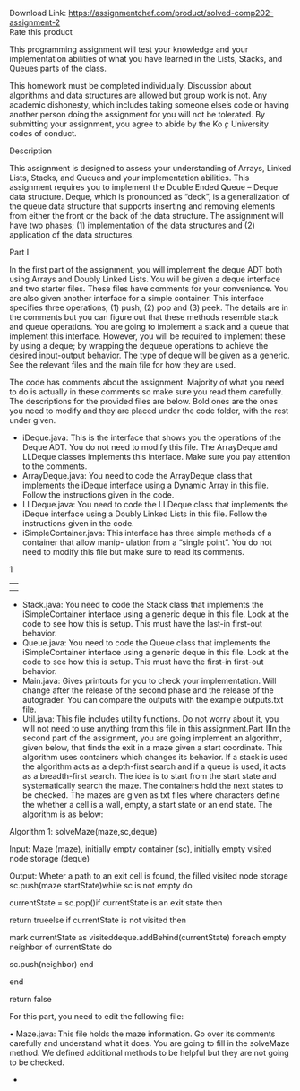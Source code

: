 Download Link: https://assignmentchef.com/product/solved-comp202-assignment-2
<br>
<span class="kksr-muted">Rate this product</span>




This programming assignment will test your knowledge and your implementation abilities of what you have learned in the Lists, Stacks, and Queues parts of the class.

This homework must be completed individually. Discussion about algorithms and data structures are allowed but group work is not. Any academic dishonesty, which includes taking someone else’s code or having another person doing the assignment for you will not be tolerated. By submitting your assignment, you agree to abide by the Ko ̧c University codes of conduct.

Description

This assignment is designed to assess your understanding of Arrays, Linked Lists, Stacks, and Queues and your implementation abilities. This assignment requires you to implement the Double Ended Queue – Deque data structure. Deque, which is pronounced as “deck”, is a generalization of the queue data structure that supports inserting and removing elements from either the front or the back of the data structure. The assignment will have two phases; (1) implementation of the data structures and (2) application of the data structures.

Part I

In the first part of the assignment, you will implement the deque ADT both using Arrays and Doubly Linked Lists. You will be given a deque interface and two starter files. These files have comments for your convenience. You are also given another interface for a simple container. This interface specifies three operations; (1) push, (2) pop and (3) peek. The details are in the comments but you can figure out that these methods resemble stack and queue operations. You are going to implement a stack and a queue that implement this interface. However, you will be required to implement these by using a deque; by wrapping the dequeue operations to achieve the desired input-output behavior. The type of deque will be given as a generic. See the relevant files and the main file for how they are used.

The code has comments about the assignment. Majority of what you need to do is actually in these comments so make sure you read them carefully. The descriptions for the provided files are below. Bold ones are the ones you need to modify and they are placed under the code folder, with the rest under given.

<ul>

 <li>iDeque.java: This is the interface that shows you the operations of the Deque ADT. You do not need to modify this file. The ArrayDeque and LLDeque classes implements this interface. Make sure you pay attention to the comments.</li>

 <li>ArrayDeque.java: You need to code the ArrayDeque class that implements the iDeque interface using a Dynamic Array in this file. Follow the instructions given in the code.</li>

 <li>LLDeque.java: You need to code the LLDeque class that implements the iDeque interface using a Doubly Linked Lists in this file. Follow the instructions given in the code.</li>

 <li>iSimpleContainer.java: This interface has three simple methods of a container that allow manip- ulation from a “single point”. You do not need to modify this file but make sure to read its comments.</li>

</ul>

1

<table>

 <tbody>

  <tr>

   <td></td>

  </tr>

  <tr>

   <td></td>

  </tr>

 </tbody>

</table>

<ul>

 <li>Stack.java: You need to code the Stack class that implements the iSimpleContainer interface using a generic deque in this file. Look at the code to see how this is setup. This must have the last-in first-out behavior.</li>

 <li>Queue.java: You need to code the Queue class that implements the iSimpleContainer interface using a generic deque in this file. Look at the code to see how this is setup. This must have the first-in first-out behavior.</li>

 <li>Main.java: Gives printouts for you to check your implementation. Will change after the release of the second phase and the release of the autograder. You can compare the outputs with the example outputs.txt file.</li>

 <li>Util.java: This file includes utility functions. Do not worry about it, you will not need to use anything from this file in this assignment.Part IIIn the second part of the assignment, you are going implement an algorithm, given below, that finds the exit in a maze given a start coordinate. This algorithm uses containers which changes its behavior. If a stack is used the algorithm acts as a depth-first search and if a queue is used, it acts as a breadth-first search. The idea is to start from the start state and systematically search the maze. The containers hold the next states to be checked. The mazes are given as txt files where characters define the whether a cell is a wall, empty, a start state or an end state. The algorithm is as below:</li>

</ul>

Algorithm 1: solveMaze(maze,sc,deque)

Input: Maze (maze), initially empty container (sc), initially empty visited node storage (deque)

Output: Wheter a path to an exit cell is found, the filled visited node storage sc.push(maze startState)while sc is not empty do

currentState = sc.pop()if currentState is an exit state then

return trueelse if currentState is not visited then

mark currentState as visiteddeque.addBehind(currentState) foreach empty neighbor of currentState do

sc.push(neighbor) end

end

return false

For this part, you need to edit the following file:

• Maze.java: This file holds the maze information. Go over its comments carefully and understand what it does. You are going to fill in the solveMaze method. We defined additional methods to be helpful but they are not going to be checked.

<ul>

 <li> </li>

</ul>